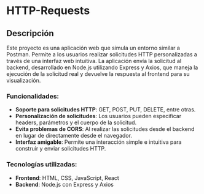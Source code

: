 # HTTP-Requests
## Descripción

Este proyecto es una aplicación web que simula un entorno similar a Postman. Permite a los usuarios realizar solicitudes HTTP personalizadas a través de una interfaz web intuitiva. La aplicación envía la solicitud al backend, desarrollado en Node.js utilizando Express y Axios, que maneja la ejecución de la solicitud real y devuelve la respuesta al frontend para su visualización.

### Funcionalidades:

- **Soporte para solicitudes HTTP**: GET, POST, PUT, DELETE, entre otras.
- **Personalización de solicitudes**: Los usuarios pueden especificar headers, parámetros y el cuerpo de la solicitud.
- **Evita problemas de CORS**: Al realizar las solicitudes desde el backend en lugar de directamente desde el navegador.
- **Interfaz amigable**: Permite una interacción simple e intuitiva para construir y enviar solicitudes HTTP.

### Tecnologías utilizadas:

- **Frontend**: HTML, CSS, JavaScript, React
- **Backend**: Node.js con Express y Axios

